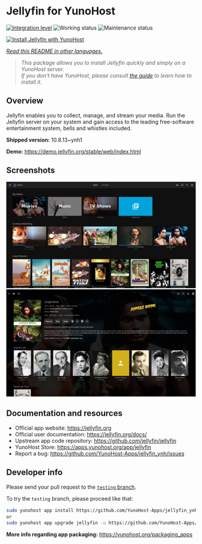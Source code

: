 <!--
N.B.: This README was automatically generated by <https://github.com/YunoHost/apps/tree/master/tools/readme_generator>
It shall NOT be edited by hand.
-->

# Jellyfin for YunoHost

[![Integration level](https://dash.yunohost.org/integration/jellyfin.svg)](https://dash.yunohost.org/appci/app/jellyfin) ![Working status](https://ci-apps.yunohost.org/ci/badges/jellyfin.status.svg) ![Maintenance status](https://ci-apps.yunohost.org/ci/badges/jellyfin.maintain.svg)

[![Install Jellyfin with YunoHost](https://install-app.yunohost.org/install-with-yunohost.svg)](https://install-app.yunohost.org/?app=jellyfin)

*[Read this README in other languages.](./ALL_README.md)*

> *This package allows you to install Jellyfin quickly and simply on a YunoHost server.*  
> *If you don't have YunoHost, please consult [the guide](https://yunohost.org/install) to learn how to install it.*

## Overview

Jellyfin enables you to collect, manage, and stream your media. Run the Jellyfin server on your system and gain access to the leading free-software entertainment system, bells and whistles included.


**Shipped version:** 10.8.13~ynh1

**Demo:** <https://demo.jellyfin.org/stable/web/index.html>

## Screenshots

![Screenshot of Jellyfin](./doc/screenshots/jellyfin-1.jpg)
![Screenshot of Jellyfin](./doc/screenshots/jellyfin-2.jpg)

## Documentation and resources

- Official app website: <https://jellyfin.org>
- Official user documentation: <https://jellyfin.org/docs/>
- Upstream app code repository: <https://github.com/jellyfin/jellyfin>
- YunoHost Store: <https://apps.yunohost.org/app/jellyfin>
- Report a bug: <https://github.com/YunoHost-Apps/jellyfin_ynh/issues>

## Developer info

Please send your pull request to the [`testing` branch](https://github.com/YunoHost-Apps/jellyfin_ynh/tree/testing).

To try the `testing` branch, please proceed like that:

```bash
sudo yunohost app install https://github.com/YunoHost-Apps/jellyfin_ynh/tree/testing --debug
or
sudo yunohost app upgrade jellyfin -u https://github.com/YunoHost-Apps/jellyfin_ynh/tree/testing --debug
```

**More info regarding app packaging:** <https://yunohost.org/packaging_apps>
